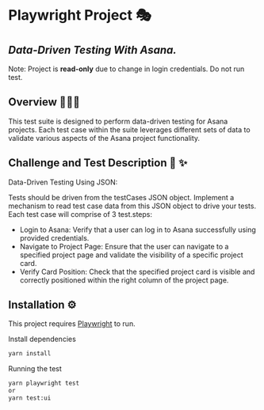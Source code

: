 # Playwright Project 🎭
## _Data-Driven Testing With Asana._
Note: Project is **read-only** due to change in login credentials. Do not run test.

## Overview 👩🏻‍💻

This test suite is designed to perform data-driven testing for Asana projects. Each test case within the suite leverages different sets of data to validate various aspects of the Asana project functionality.

## Challenge and Test Description 📝 ✨
Data-Driven Testing Using JSON:

Tests should be driven from the testCases JSON object. Implement a mechanism to read test case data from this JSON object to drive your tests. Each test case will comprise of 3 test.steps:

 - Login to Asana: Verify that a user can log in to Asana successfully using provided credentials.
 - Navigate to Project Page: Ensure that the user can navigate to a specified project page and validate the visibility of a specific project card.
 - Verify Card Position: Check that the specified project card is visible and correctly positioned within the right column of the project page.

 ## Installation ⚙️

This project requires [Playwright](https://playwright.dev/docs/intro) to run.

Install dependencies
```sh
yarn install
```

Running the test

```sh
yarn playwright test
or
yarn test:ui
```
